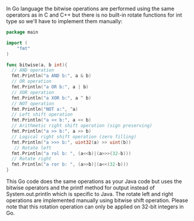 In Go language the bitwise operations are performed using the same operators as in C and C++ but there is no built-in rotate functions for int type so we'll have to implement them manually:

```go
package main

import (
    "fmt"
)

func bitwise(a, b int){
  // AND operation
  fmt.Println("a AND b:", a & b)
  // OR operation
  fmt.Println("a OR b:", a | b)
  // XOR operation
  fmt.Println("a XOR b:", a ^ b)
  // NOT operation
  fmt.Println("NOT a:", ^a)
  // Left shift operation
  fmt.Println("a << b:", a << b)
  // Arithmetic right shift operation (sign preserving)
  fmt.Println("a >> b:", a >> b)
  // Logical right shift operation (zero filling)
  fmt.Println("a >>> b:", uint32(a) >> uint(b))
   // Rotate left
  fmt.Println("a rol b: ", (a<<b)|(a>>>(32-b))) 
  // Rotate right
  fmt.Println("a ror b: ", (a>>b)|(a<<(32-b))) 
}
```
This Go code does the same operations as your Java code but uses the bitwise operators and the printf method for output instead of System.out.println which is specific to Java. The rotate left and right operations are implemented manually using bitwise shift operation. Please note that this rotation operation can only be applied on 32-bit integers in Go.
